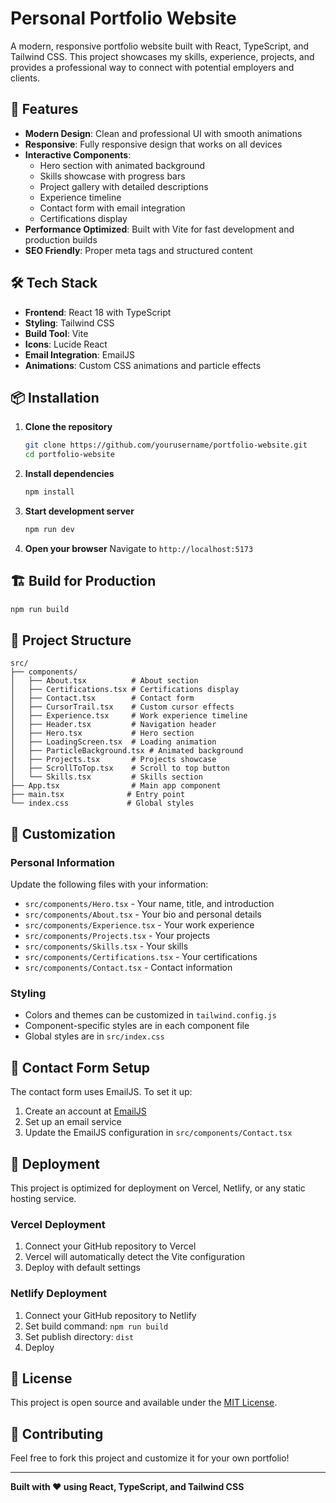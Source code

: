 # Personal Portfolio Website

A modern, responsive portfolio website built with React, TypeScript, and Tailwind CSS. This project showcases my skills, experience, projects, and provides a professional way to connect with potential employers and clients.

## 🚀 Features

- **Modern Design**: Clean and professional UI with smooth animations
- **Responsive**: Fully responsive design that works on all devices
- **Interactive Components**: 
  - Hero section with animated background
  - Skills showcase with progress bars
  - Project gallery with detailed descriptions
  - Experience timeline
  - Contact form with email integration
  - Certifications display
- **Performance Optimized**: Built with Vite for fast development and production builds
- **SEO Friendly**: Proper meta tags and structured content

## 🛠️ Tech Stack

- **Frontend**: React 18 with TypeScript
- **Styling**: Tailwind CSS
- **Build Tool**: Vite
- **Icons**: Lucide React
- **Email Integration**: EmailJS
- **Animations**: Custom CSS animations and particle effects

## 📦 Installation

1. **Clone the repository**
   ```bash
   git clone https://github.com/yourusername/portfolio-website.git
   cd portfolio-website
   ```

2. **Install dependencies**
   ```bash
   npm install
   ```

3. **Start development server**
   ```bash
   npm run dev
   ```

4. **Open your browser**
   Navigate to `http://localhost:5173`

## 🏗️ Build for Production

```bash
npm run build
```

## 📁 Project Structure

```
src/
├── components/
│   ├── About.tsx          # About section
│   ├── Certifications.tsx # Certifications display
│   ├── Contact.tsx        # Contact form
│   ├── CursorTrail.tsx    # Custom cursor effects
│   ├── Experience.tsx     # Work experience timeline
│   ├── Header.tsx         # Navigation header
│   ├── Hero.tsx           # Hero section
│   ├── LoadingScreen.tsx  # Loading animation
│   ├── ParticleBackground.tsx # Animated background
│   ├── Projects.tsx       # Projects showcase
│   ├── ScrollToTop.tsx    # Scroll to top button
│   └── Skills.tsx         # Skills section
├── App.tsx                # Main app component
├── main.tsx              # Entry point
└── index.css             # Global styles
```

## 🎨 Customization

### Personal Information
Update the following files with your information:
- `src/components/Hero.tsx` - Your name, title, and introduction
- `src/components/About.tsx` - Your bio and personal details
- `src/components/Experience.tsx` - Your work experience
- `src/components/Projects.tsx` - Your projects
- `src/components/Skills.tsx` - Your skills
- `src/components/Certifications.tsx` - Your certifications
- `src/components/Contact.tsx` - Contact information

### Styling
- Colors and themes can be customized in `tailwind.config.js`
- Component-specific styles are in each component file
- Global styles are in `src/index.css`

## 📧 Contact Form Setup

The contact form uses EmailJS. To set it up:

1. Create an account at [EmailJS](https://www.emailjs.com/)
2. Set up an email service
3. Update the EmailJS configuration in `src/components/Contact.tsx`

## 🚀 Deployment

This project is optimized for deployment on Vercel, Netlify, or any static hosting service.

### Vercel Deployment
1. Connect your GitHub repository to Vercel
2. Vercel will automatically detect the Vite configuration
3. Deploy with default settings

### Netlify Deployment
1. Connect your GitHub repository to Netlify
2. Set build command: `npm run build`
3. Set publish directory: `dist`
4. Deploy

## 📄 License

This project is open source and available under the [MIT License](LICENSE).

## 🤝 Contributing

Feel free to fork this project and customize it for your own portfolio!

---

**Built with ❤️ using React, TypeScript, and Tailwind CSS**
